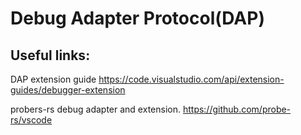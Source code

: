 # Debug Adapter Protocol(DAP)

## Useful links:
DAP extension guide
https://code.visualstudio.com/api/extension-guides/debugger-extension

probers-rs debug adapter and extension.
https://github.com/probe-rs/vscode

